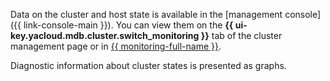 Data on the cluster and host state is available in the [management console]({{ link-console-main }}). You can view them on the **{{ ui-key.yacloud.mdb.cluster.switch_monitoring }}** tab of the cluster management page or in [{{ monitoring-full-name }}](../../monitoring/concepts/index.md).

Diagnostic information about cluster states is presented as graphs.
